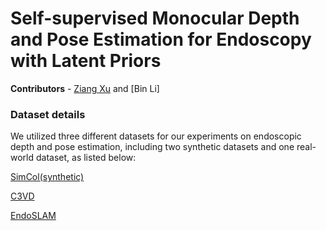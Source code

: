 # Self-supervised Monocular Depth and Pose Estimation for Endoscopy with Latent Priors

**Contributors** - [Ziang Xu](xuziang.uk@gmail.com) and [Bin Li]

### Dataset details
We utilized three different datasets for our experiments on endoscopic depth and pose estimation, including two synthetic datasets and one real-world dataset, as listed below:

[SimCol(synthetic)](https://rdr.ucl.ac.uk/articles/dataset/Simcol3D_-_3D_Reconstruction_during_Colonoscopy_Challenge_Dataset/24077763)

[C3VD](https://durrlab.github.io/C3VD/)

[EndoSLAM](https://data.mendeley.com/datasets/cd2rtzm23r/1)
